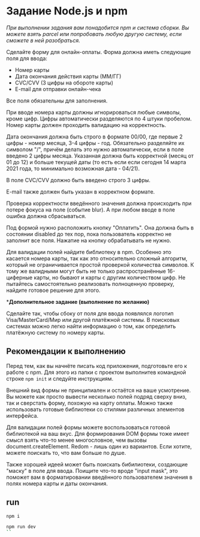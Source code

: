 # Задание Node.js и npm

*При выполнении задания вам понадобится npm и система сборки. Вы можете взять parcel или попробовать любую другую систему, если сможете в ней разобраться.*

Сделайте форму для онлайн-оплаты. Форма должна иметь следующие поля для ввода:

- Номер карты
- Дата окончания действия карты (ММ/ГГ)
- CVC/CVV (3 цифры на обороте карты)
- E-mail для отправки онлайн-чека

Все поля обязательны для заполнения.

При вводе номера карты должны игнорироваться любые символы, кроме цифр. Цифры автоматически разделяются по 4 штуки пробелом. Номер карты должен проходить валидацию на корректность.

Дата окончания должна быть строго в формате 00/00, где первые 2 цифры - номер месяца, 3-4 цифры - год. Обязательно разделяйте их символом "/", причём делать это нужно автоматически, если в поле введено 2 цифры месяца. Указанная должна быть корректной (месяц от 01 до 12) и больше текущей даты (то есть если если сегодня 14 марта 2021 года, то минимально возможная дата - 04/21).

В поле CVC/CVV должно быть введено строго 3 цифры.

E-mail также должен быть указан в корректном формате.

Проверка корректности введённого значения должна происходить при потере фокуса на поле (событие blur). А при любом вводе в поле ошибка должна сбрасываться.

Под формой нужно расположить кнопку "Оплатить". Она должна быть в состоянии disabled до тех пор, пока пользователь корректно не заполнит все поля. Нажатие на кнопку обрабатывать не нужно.

Для валидации полей найдите библиотеку в npm. Особенно это касается номера карты, так как это относительно сложный алгоритм, который не ограничивается простой проверкой количества символов. К тому же валидными могут быть не только распространённые 16-циферные карты, но бывают и карты с другим количеством цифр. Не пытайтесь самостоятельно реализовать полноценную проверку, найдите готовое решение для этого.

***Дополнительное задание (выполнение по желанию)**

Сделайте так, чтобы сбоку от поля для ввода появлялся логотип Visa/MasterCard/Мир или другой платёжной системы. В поисковых системах можно легко найти информацию о том, как определить платёжную систему по номеру карты.

## Рекомендации к выполнению

Перед тем, как вы начнёте писать код приложения, подготовьте его к работе с npm. Для этого из папки с проектом выполнитев командной строке `npm init` и следуйте инструкциям.

Внешний вид формы не принципиален и остаётся на ваше усмотрение. Вы можете как просто вывести несколько полей подряд сверху вниз, так и сверстать форму, похожую на карту оплаты. Можно также использовать готовые библиотеки со стилями различных элементов интерфейса.

Для валидации полей формы можете воспользоваться готовой библиотекой на ваш вкус. Для формирования DOM формы тоже имеет смысл взять что-то менее многословное, чем вызовы document.createElement. Redom - лишь один из вариантов. Если хотите, можете поискать то, что вам больше по душе.

Также хорошей идеей может быть поискать бибилиотеки, создающие "маску" в поле для ввода. Поищите что-то вроде "input mask", это поможет вам в форматировании введённого пользователем значения в полях номера карты и даты окончания.

## run

```bash
npm i

npm run dev
``
